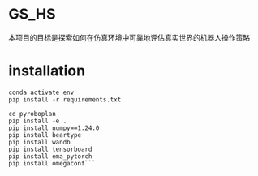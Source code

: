 # GS_HS
本项目的目标是探索如何在仿真环境中可靠地评估真实世界的机器人操作策略
# installation

```conda create -n env python=3.10.9 
conda activate env 
pip install -r requirements.txt

cd pyroboplan
pip install -e .
pip install numpy==1.24.0 
pip install beartype
pip install wandb
pip install tensorboard
pip install ema_pytorch
pip install omegaconf```